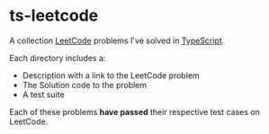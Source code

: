 # ts-leetcode

A collection [LeetCode](https://leetcode.com/) problems I've solved in 
[TypeScript](https://www.typescriptlang.org/).

Each directory includes a:
- Description with a link to the LeetCode problem
- The Solution code to the problem
- A test suite

Each of these problems **have passed** their respective test cases on LeetCode.
